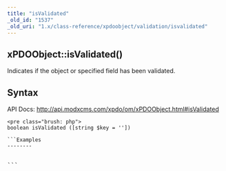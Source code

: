 ```yaml
---
title: "isValidated"
_old_id: "1537"
_old_uri: "1.x/class-reference/xpdoobject/validation/isvalidated"
---
```


xPDOObject::isValidated()
-------------------------

Indicates if the object or specified field has been validated.

Syntax
------

API Docs: <http://api.modxcms.com/xpdo/om/xPDOObject.html#isValidated>

```
<pre class="brush: php">
boolean isValidated ([string $key = ''])

```Examples
--------

```
<pre class="brush: php">

```